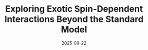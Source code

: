 ---
title: "Exploring Exotic Spin-Dependent Interactions Beyond the Standard Model"
collection: talks
type: "Talk"
permalink: /talks/spin2025
excerpt: |
    New interactions mediated by novel particles propose solutions to several important questions in modern physics.
    Axions serve as examples of such particles; they are lightweight and interact weakly with ordinary matter.
    This category of particles, including those similar to axions—termed Axion-Like Particles (ALPs)—emerges from diverse theoretical frameworks, including the Peccei-Quinn mechanism addressing the strong CP problem, string theory, and spontaneous supersymmetry breaking.
    Given their light mass and weak coupling, ALPs are also possible candidates for cold dark matter.
    Introducing these new interactions mediated by novel particles not only tackles several challenges in modern physics but also raises a crucial question: Are there undiscovered interactions beyond the Standard Model?
    Many of the interactions predicted by these theories are spin-dependent, which is the primary focus of this review.
    In this review, we initially outline the theoretical foundations for investigating exotic spin-dependent interactions, highlighting their importance in various models that go beyond the Standard Model.
    We examine the potential roles of new lightweight particles in mediating these interactions, which may enhance our understanding of dark matter.
    Relevant formulas derived from theoretical models are included to support experimental investigations.
    Following this theoretical framework, we conduct a detailed review of recent experimental efforts aimed at detecting these exotic interactions.
    A systematic review of current constraints on these interactions is provided, alongside an assessment of various detection approaches.
venue: "SPIN2025"
date: 2025-09-22
location: "Qingdao, Shandong, China"
paperurl: 'https://myerrs.github.io/files/spin2025ppt.pdf'
---